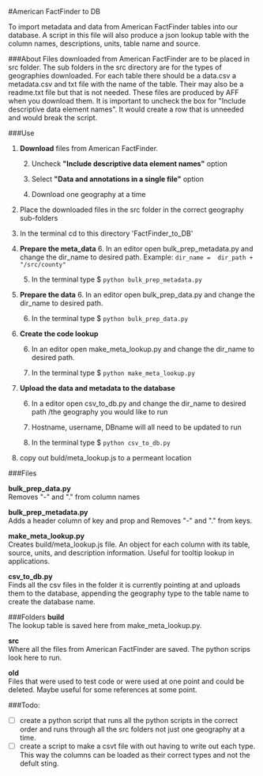 #American FactFinder to DB

To import metadata and data from American FactFinder tables into our database.  A script in this file will also produce a json lookup table with the column names, descriptions, units, table name and source.

###About
Files downloaded from American FactFinder are to be placed in src folder.  The sub folders in the src directory are for the types of geographies downloaded. For each table there should be a data.csv a metadata.csv and txt file with the name of the table. Their may also be a readme.txt file but that is not needed.  These files are produced by AFF when you download them.  It is important to uncheck the box for "Include descriptive data element names".  It would create a row that is unneeded and would break the script.

###Use

1. **Download** files from American FactFinder.

	2. Uncheck  **"Include descriptive data element names"** option
	
	3. Select **"Data and annotations in a single file"** option
	
	
	3. Download one geography at a time  
	
	
2. Place the downloaded files in the src folder in the correct geography sub-folders  

3. In the terminal cd to this directory 'FactFinder_to_DB'

4. **Prepare the meta_data**
	6. In an editor open  bulk_prep_metadata.py and change the dir_name to desired path. Example: `dir_name =  dir_path + "/src/county"`
	
	5. In the terminal type $ `python bulk_prep_metadata.py`
	
5. **Prepare the data**
	6. In an editor open  bulk_prep_data.py and change the dir_name to desired path. 
	
	6. In the terminal type $  `python bulk_prep_data.py`
	
5. **Create the code lookup**

	6. In an editor open  make_meta_lookup.py and change the dir_name to desired path.  
	
	6. In the terminal type $  `python make_meta_lookup.py`

5. **Upload the data and metadata to the database**

	6. In a editor open csv_to_db.py and change the dir_name to desired path /the geography you would like to run
	
	7. Hostname, username, DBname will all need to be updated to run
	
	7. In the terminal type $ `python csv_to_db.py`
	
8. copy out buld/meta_lookup.js to a permeant location

###Files

**bulk_prep_data.py**  
Removes "-" and "." from column names

**bulk_prep_metadata.py**  
Adds a header column of key and prop and Removes "-" and "." from keys.

**make_meta_lookup.py**  
Creates build/meta_lookup.js file.  An object for each column with its table, source, units, and description information. Useful for tooltip lookup in applications.

**csv_to_db.py**  
Finds all the csv files in the folder it is currently pointing at and uploads them to the database, appending the geography type to the table name to create the database name.

###Folders
**build**  
The lookup table is saved here from make_meta_lookup.py.

**src**  
Where all the files from American FactFinder are saved.  The python scrips look here to run.

**old**  
Files that were used to test code or were used at one point and could be deleted.  Maybe useful for some references at some point.  

###Todo:
- [ ] create a python script that runs all the python scripts in the correct order and runs through all the src folders not just one geography at a time.
- [ ] create a script to make a csvt file with out having to write out each type.  This way the columns can be loaded as their correct types and not the defult sting.
